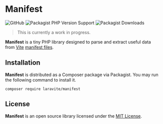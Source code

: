 # Manifest

![GitHub](https://img.shields.io/github/license/laravite/manifest)
![Packagist PHP Version Support](https://img.shields.io/packagist/php-v/laravite/manifest)
![Packagist Downloads](https://img.shields.io/packagist/dt/laravite/manifest)

> This is currently a work in progress.

**Manifest** is a tiny PHP library designed to parse and extract useful data
from [Vite](https://vitejs.dev) [manifest files](https://vitejs.dev/guide/backend-integration.html).

## Installation

**Manifest** is distributed as a Composer package via Packagist. You may run
the following command to install it.

```shell
composer require laravite/manifest
```

## License

**Manifest** is an open source library licensed under the [MIT License](LICENSE.md).
